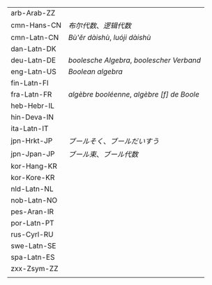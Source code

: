 | | |
|-|-|
| arb-Arab-ZZ |  |
| cmn-Hans-CN | _布尔代数_、_逻辑代数_ |
| cmn-Latn-CN | _Bù'ěr dàishù_, _luóji dàishù_ |
| dan-Latn-DK |  |
| deu-Latn-DE | _boolesche Algebra_, _boolescher Verband_ |
| eng-Latn-US | _Boolean algebra_ |
| fin-Latn-FI |  |
| fra-Latn-FR | _algèbre booléenne_, _algèbre [f] de Boole_ |
| heb-Hebr-IL |  |
| hin-Deva-IN |  |
| ita-Latn-IT |  |
| jpn-Hrkt-JP | _ブールそく_、_ブールだいすう_ |
| jpn-Jpan-JP | _ブール束_、_ブール代数_ |
| kor-Hang-KR |  |
| kor-Kore-KR |  |
| nld-Latn-NL |  |
| nob-Latn-NO |  |
| pes-Aran-IR |  |
| por-Latn-PT |  |
| rus-Cyrl-RU |  |
| swe-Latn-SE |  |
| spa-Latn-ES |  |
| zxx-Zsym-ZZ |  |
|  |  |
